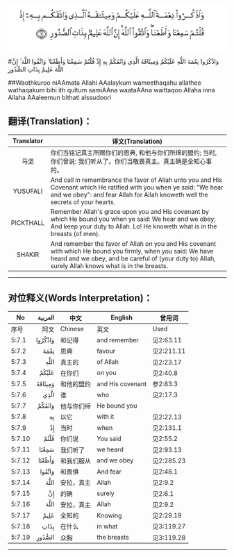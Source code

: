 ![005:007](images/005_007.gif)

#وَاذْكُرُوا نِعْمَةَ اللَّهِ عَلَيْكُمْ وَمِيثَاقَهُ الَّذِي وَاثَقَكُمْ بِهِ إِذْ قُلْتُمْ سَمِعْنَا وَأَطَعْنَا ۖ وَاتَّقُوا اللَّهَ ۚ إِنَّ اللَّهَ عَلِيمٌ بِذَاتِ الصُّدُورِ 

##Waothkuroo niAAmata Allahi AAalaykum wameethaqahu allathee wathaqakum bihi ith qultum samiAAna waataAAna waittaqoo Allaha inna Allaha AAaleemun bithati alssudoori 

## 翻译(Translation)：

| Translator | 译文(Translation)                                            |
| :--------: | ------------------------------------------------------------ |
|    马坚    | 你们当铭记真主所赐你们的恩典, 和他与你们所缔的盟约; 当时, 你们曾说: 我们听从了。你们当敬畏真主。真主确是全知心事的。 |
|  YUSUFALI  | And call in remembrance the favor of Allah unto you and His Covenant which He ratified with you when ye said: "We hear and we obey": and fear Allah for Allah knoweth well the secrets of your hearts. |
| PICKTHALL  | Remember Allah's grace upon you and His covenant by which He bound you when ye said: We hear and we obey; And keep your duty to Allah. Lo! He knoweth what is in the breasts (of men). |
|   SHAKIR   | And remember the favor of Allah on you and His covenant with which He bound you firmly, when you said: We have heard and we obey, and be careful of (your duty to) Allah, surely Allah knows what is in the breasts. |

---

## 对位释义(Words Interpretation)：

| No   | العربية | 中文    | English | 曾用词 |
| ---- | ------: | ------- | ------- | ------ |
| 序号 |    阿文 | Chinese | 英文    | Used   |
| 5:7.1  | وَاذْكُرُوا | 和记得     | and remember     | 见2:63.11  |
| 5:7.2  | نِعْمَةَ    | 恩典       | favour           | 见2:211.11 |
| 5:7.3  | اللَّهِ    | 真主的     | of Allah         | 见2:23.17  |
| 5:7.4  | عَلَيْكُمْ   | 在你们     | on you           | 见2:40.8   |
| 5:7.5  | وَمِيثَاقَهُ | 和他的盟约 | and His covenant | 参2:83.3   |
| 5:7.6  | الَّذِي    | 谁         | who              | 见2:17.3   |
| 5:7.7  | وَاثَقَكُمْ  | 他与你们缔 | He bound you     |            |
| 5:7.8  | بِهِ      | 以它       | with it          | 见2:22.13  |
| 5:7.9  | إِذْ      | 当时       | when             | 见2:131.1  |
| 5:7.10 | قُلْتُمْ    | 你们说     | You said         | 见2:55.2   |
| 5:7.11 | سَمِعْنَا   | 我们听了   | we heard         | 见2:93.13  |
| 5:7.12 | وَأَطَعْنَا  | 和我们服从 | and we obey      | 见2:285.23 |
| 5:7.13 | وَاتَّقُوا  | 和畏惧     | And fear         | 见2:48.1   |
| 5:7.14 | اللَّهَ    | 安拉，真主 | Allah            | 见2:9.2 |
| 5:7.15 | إِنَّ      | 的确       | surely           | 见2:6.1    |
| 5:7.16 | اللَّهَ    | 安拉，真主 | Allah            | 见2:9.2 |
| 5:7.17 | عَلِيمٌ    | 全知的     | Knowing          | 见2:29.19  |
| 5:7.18 | بِذَاتِ    | 在什么     | in what          | 见3:119.27 |
| 5:7.19 | الصُّدُورِ  | 众胸       | the breasts      | 见3:119.28 |

---
